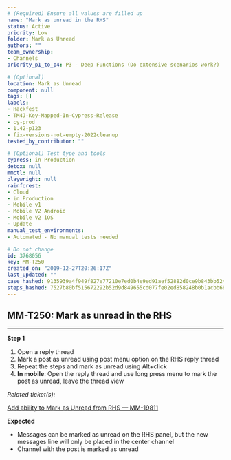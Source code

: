 ```yaml
---
# (Required) Ensure all values are filled up
name: "Mark as unread in the RHS"
status: Active
priority: Low
folder: Mark as Unread
authors: ""
team_ownership: 
- Channels
priority_p1_to_p4: P3 - Deep Functions (Do extensive scenarios work?)

# (Optional)
location: Mark as Unread
component: null
tags: []
labels: 
- Hackfest
- TM4J-Key-Mapped-In-Cypress-Release
- cy-prod
- 1.42-p123
- fix-versions-not-empty-2022cleanup
tested_by_contributor: ""

# (Optional) Test type and tools
cypress: in Production
detox: null
mmctl: null
playwright: null
rainforest: 
- Cloud
- in Production
- Mobile v1
- Mobile V2 Android
- Mobile V2 iOS
- Update
manual_test_environments: 
- Automated - No manual tests needed

# Do not change
id: 3768056
key: MM-T250
created_on: "2019-12-27T20:26:17Z"
last_updated: ""
case_hashed: 9135939a4f949f827e77210e7ed0b4e9ed91aef52882d0ce9b843bb524907f2782009aef423d5a4c2ca1ae0fb9c9aac0
steps_hashed: 7527b80bf515672292b52d9d849655cd077fe02ed858248b0b1acbb680798599e0a1c68bb04465a1b4a9fd6e62b7af4a
---
```


<!-- (Auto-generated) Based on frontmatter's "key" and "name" -->

## MM-T250: Mark as unread in the RHS

---

**Step 1**

1. Open a reply thread
2. Mark a post as unread using post menu option on the RHS reply thread
3. Repeat the steps and mark as unread using Alt+click
4. **In mobile**: Open the reply thread and use long press menu to mark the post as unread, leave the thread view

_Related ticket(s):_

[Add ability to Mark as Unread from RHS — MM-19811](https://mattermost.atlassian.net/browse/MM-19811)

**Expected**

- Messages can be marked as unread on the RHS panel, but the new messages line will only be placed in the center channel
- Channel with the post is marked as unread
